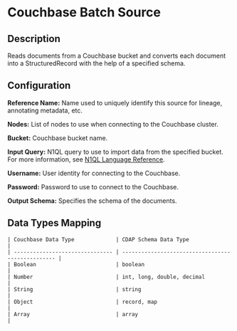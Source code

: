 # Couchbase Batch Source

Description
-----------
Reads documents from a Couchbase bucket and converts each document into a StructuredRecord with the help
of a specified schema.

Configuration
-------------

**Reference Name:** Name used to uniquely identify this source for lineage, annotating metadata, etc.

**Nodes:** List of nodes to use when connecting to the Couchbase cluster.

**Bucket:** Couchbase bucket name.

**Input Query:** N1QL query to use to import data from the specified bucket. For more information, 
see [N1QL Language Reference].

[N1QL Language Reference]:
https://docs.couchbase.com/server/current/n1ql/n1ql-language-reference/index.html

**Username:** User identity for connecting to the Couchbase.

**Password:** Password to use to connect to the Couchbase.

**Output Schema:** Specifies the schema of the documents.


Data Types Mapping
----------

    | Couchbase Data Type             | CDAP Schema Data Type                             |
    | ------------------------------- | ------------------------------------------------- |
    | Boolean                         | boolean                                           |
    | Number                          | int, long, double, decimal                        |
    | String                          | string                                            |
    | Object                          | record, map                                       |
    | Array                           | array                                             |
    
